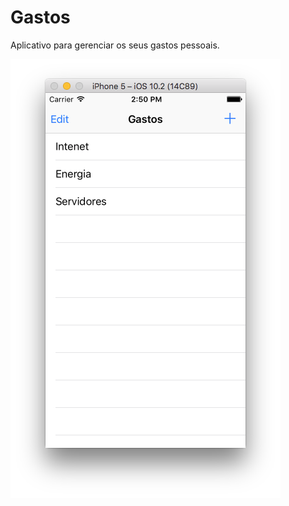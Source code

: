 # Gastos

Aplicativo para gerenciar os seus gastos pessoais.


![Screen shot](https://github.com/joffilyfe/graduacao/blob/master/iOS/Gastos/screen.png)


